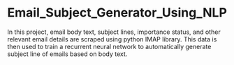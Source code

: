 # Email_Subject_Generator_Using_NLP
In this project, email body text, subject lines, importance status, and other relevant email details are scraped using python IMAP library. This data is then used to train a recurrent neural network to automatically generate subject line of emails based on body text. 
